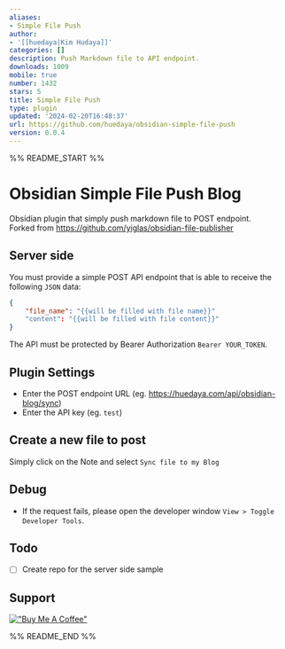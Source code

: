 ```yaml
---
aliases:
- Simple File Push
author:
- '[[huedaya|Kim Hudaya]]'
categories: []
description: Push Markdown file to API endpoint.
downloads: 1009
mobile: true
number: 1432
stars: 5
title: Simple File Push
type: plugin
updated: '2024-02-20T16:48:37'
url: https://github.com/huedaya/obsidian-simple-file-push
version: 0.0.4
---
```


%% README_START %%

# Obsidian Simple File Push Blog 

Obsidian plugin that simply push markdown file to POST endpoint. <br/>
Forked from https://github.com/yiglas/obsidian-file-publisher

## Server side
You must provide a simple POST API endpoint that is able to receive the following `JSON` data:
```json
{
    "file_name": "{{will be filled with file name}}"
    "content": "{{will be filled with file content}}"
}
```
The API must be protected by Bearer Authorization `Bearer YOUR_TOKEN`. 

## Plugin Settings
- Enter the POST endpoint URL (eg. https://huedaya.com/api/obsidian-blog/sync)
- Enter the API key (eg. `test`)

## Create a new file to post
Simply click on the Note and select `Sync file to my Blog`

## Debug
- If the request fails, please open the developer window `View > Toggle Developer Tools`.

## Todo
- [ ] Create repo for the server side sample

## Support
[!["Buy Me A Coffee"](https://www.buymeacoffee.com/assets/img/custom_images/orange_img.png)](https://www.buymeacoffee.com/huedya)

%% README_END %%